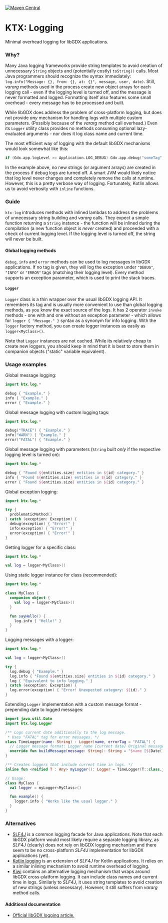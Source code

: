 [![Maven Central](https://img.shields.io/maven-central/v/io.github.libktx/ktx-log.svg)](https://search.maven.org/artifact/io.github.libktx/ktx-log)

# KTX: Logging

Minimal overhead logging for libGDX applications.

### Why?

Many Java logging frameworks provide string templates to avoid creation of unnecessary `String` objects and (potentially
costly) `toString()` calls. Most Java programmers should recognize the syntax immediately:
`log.info("Message: {}, from: {}, at: {}", message, user, date)`. Still, *vararg* methods used in the process create
new object arrays for each logging call - even if the logging level is turned off, and the message is never formatted
and logged. Formatting itself also features some small overhead - every message has to be processed and built.

While libGDX does address the problem of cross-platform logging, but does not provide *any* mechanism for handling logs
with multiple custom parameters. (Possibly because of the *vararg* method call overhead.) Even its `Logger` utility
class provides no methods consuming optional lazy-evaluated arguments - nor does it log class name and current time.

The most efficient way of logging with the default libGDX mechanisms would look somewhat like this:
```kotlin
if (Gdx.app.logLevel >= Application.LOG_DEBUG) Gdx.app.debug("someTag", "My message: $someObject")
```

In the example above, no new strings (or argument arrays) are created in the process if debug logs are turned off.
A smart JVM would likely notice that log level never changes and completely remove the calls at runtime. However,
this is a pretty verbose way of logging. Fortunately, Kotlin allows us to avoid verbosity with `inline` functions.

### Guide

`ktx-log` introduces methods with inlined lambdas to address the problems of unnecessary string building and *vararg* calls.
They expect a simple function returning a `String` instance - the function will be inlined during the compilation (a new
function object is *never* created) and proceeded with a check of current logging level. If the logging level is turned
off, the string will never be built.

#### Global logging methods

`debug`, `info` and `error` methods can be used to log messages in libGDX applications. If no tag is given, they will
log the exception under `"DEBUG"`, `"INFO"` or `"ERROR"` tags (matching their logging level). Every method supports
an exception parameter, which is used to print the stack traces.

#### `Logger`

`Logger` class is a thin wrapper over the usual libGDX logging API. It remembers its tag and is usually more convenient
to use than global logging methods, as you know the exact source of the logs. It has 2 operator `invoke` methods - one
with and one without an exception parameter - which allows for `logger { "Message." }` syntax as a synonym for info logging.
With  the `logger` factory method, you can create logger instances as easily as `logger<MyClass>()`.

Note that `Logger` instances are not cached. While its relatively cheap to create new loggers, you should keep in mind
that it is best to store them in companion objects ("static" variable equivalent).

### Usage examples

Global message logging:

```kotlin
import ktx.log.*

debug { "Example." }
info { "Example." }
error { "Example." }
```

Global message logging with custom logging tags:

```kotlin
import ktx.log.*

debug("TRACE") { "Example." }
info("WARN") { "Example." }
error("FATAL") { "Example." }
```

Global message logging with parameters (`String` built *only* if the respective logging level is turned on):

```kotlin
import ktx.log.*

debug { "Found ${entities.size} entities in ${id} category." }
info { "Found ${entities.size} entities in ${id} category." }
error { "Found ${entities.size} entities in ${id} category." }
```

Global exception logging:
```kotlin
import ktx.log.*

try {
  problematicMethod()
} catch (exception: Exception) {
  debug(exception) { "Error!" }
  info(exception) { "Error!" }
  error(exception) { "Error!" }
}
```

Getting logger for a specific class:
```kotlin
import ktx.log.*

val log = logger<MyClass>()
```

Using static logger instance for class (recommended):
```kotlin
import ktx.log.*

class MyClass {
  companion object {
    val log = logger<MyClass>()
  }

  fun sayHello() {
    log.info { "Hello!" }
  }
}
```

Logging messages with a logger:
```kotlin
import ktx.log.*

val log = logger<MyClass>()

try {
  log.debug { "Example." }
  log.info { "Found ${entities.size} entities in ${id} category." }
  log { "Equivalent to info logging." }
} catch (exception: Exception) {
  log.error(exception) { "Error! Unexpected category: ${id}." }
}
```

Extending `Logger` implementation with a custom message format - prepending date to logged messages:
```kotlin
import java.util.Date
import ktx.log.Logger

/** Logs current date additionally to the log message.
 * Uses "FATAL" tag for error messages. */
class TimeLogger(name: String) : Logger(name, errorTag = "FATAL") {
  // Logger message format: Logger name [current date] Original message.
  override fun buildMessage(message: String): String = "$name [${Date()}] $message"
}

/** Creates loggers that include current time in logs. */
inline fun <reified T : Any> myLogger(): Logger = TimeLogger(T::class.java.name)

// Usage:
class MyClass {
  val logger = myLogger<MyClass>()

  fun example() {
    logger.info { "Works like the usual logger." }
  }
}
```

### Alternatives

- [SLF4J](http://www.slf4j.org/) is a common logging facade for Java applications. Note that each libGDX platform would
most likely require a separate logging library, as *SLF4J* (clearly) does not rely on libGDX logging mechanism and there
seem to be no cross-platform *SLF4J* implementation for libGDX applications (yet).
- [Kotlin logging](https://github.com/MicroUtils/kotlin.logging) is an extension of *SLF4J* for Kotlin applications. It
relies on a similar inlining mechanism to avoid runtime overhead of logging.
- [Kiwi](https://github.com/czyzby/gdx-lml/tree/master/kiwi) contains an alternative logging mechanism that wraps around
libGDX cross-platform logging. It can include class names and current time in logs. Similarly to *SLF4J*, it uses string
templates to avoid creation of new strings (unless necessary). However, it still suffers from
*vararg* method calls.

#### Additional documentation

- [Official libGDX logging article.](https://github.com/libgdx/libgdx/wiki/Logging)

